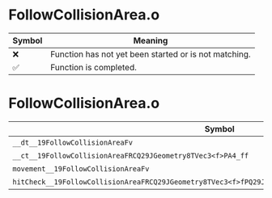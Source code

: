 # FollowCollisionArea.o
| Symbol | Meaning 
| ------------- | ------------- 
| :x: | Function has not yet been started or is not matching. 
| :white_check_mark: | Function is completed. 


# FollowCollisionArea.o
| Symbol | Decompiled? |
| ------------- | ------------- |
| `__dt__19FollowCollisionAreaFv` | :x: |
| `__ct__19FollowCollisionAreaFRCQ29JGeometry8TVec3<f>PA4_ff` | :x: |
| `movement__19FollowCollisionAreaFv` | :x: |
| `hitCheck__19FollowCollisionAreaFRCQ29JGeometry8TVec3<f>fPQ29JGeometry8TVec3<f>PQ29JGeometry8TVec3<f>` | :x: |
